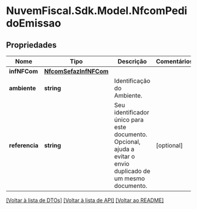 # NuvemFiscal.Sdk.Model.NfcomPedidoEmissao

## Propriedades

Nome | Tipo | Descrição | Comentários
------------ | ------------- | ------------- | -------------
**infNFCom** | [**NfcomSefazInfNFCom**](NfcomSefazInfNFCom.md) |  | 
**ambiente** | **string** | Identificação do Ambiente. | 
**referencia** | **string** | Seu identificador único para este documento. Opcional, ajuda a evitar o envio duplicado de um mesmo documento. | [optional] 

[[Voltar à lista de DTOs]](../README.md#documentation-for-models) [[Voltar à lista de API]](../README.md#documentation-for-api-endpoints) [[Voltar ao README]](../README.md)

